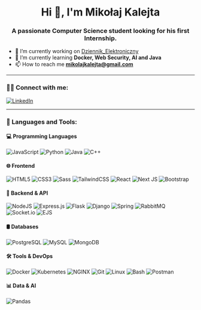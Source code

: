 <h1 align="center">Hi 👋, I'm Mikołaj Kalejta</h1>
<h3 align="center">A passionate Computer Science student looking for his first Internship.</h3>

- 🔭 I’m currently working on [Dziennik_Elektroniczny](https://github.com/mkalejta/Dziennik_Elektroniczny)  
- 🌱 I’m currently learning **Docker, Web Security, AI and Java** 
- 📫 How to reach me **mikolajkalejta@gmail.com**

---

### 🧑‍💼 Connect with me:

[![LinkedIn](https://img.shields.io/badge/LinkedIn-blue?logo=linkedin&logoColor=white&style=for-the-badge)](https://www.linkedin.com/in/miko%C5%82aj-kalejta-5462332a3/)

---

### 🚀 Languages and Tools:

#### 💻 Programming Languages  
![JavaScript](https://img.shields.io/badge/JavaScript-%23F7DF1E.svg?logo=javascript&logoColor=black&style=for-the-badge)
![Python](https://img.shields.io/badge/Python-3670A0?logo=python&logoColor=white&style=for-the-badge)
![Java](https://img.shields.io/badge/Java-%23ED8B00.svg?logo=java&logoColor=white&style=for-the-badge)
![C++](https://img.shields.io/badge/C++-%2300599C.svg?logo=c%2B%2B&logoColor=white&style=for-the-badge)

#### 🌐 Frontend  
![HTML5](https://img.shields.io/badge/HTML5-%23E34F26.svg?logo=html5&logoColor=white&style=for-the-badge)
![CSS3](https://img.shields.io/badge/CSS3-%231572B6.svg?logo=css3&logoColor=white&style=for-the-badge)
![Sass](https://img.shields.io/badge/Sass-%23CC6699.svg?logo=sass&logoColor=white&style=for-the-badge)
![TailwindCSS](https://img.shields.io/badge/TailwindCSS-%2306B6D4.svg?logo=tailwind-css&logoColor=white&style=for-the-badge)
![React](https://img.shields.io/badge/React-%2320232a.svg?logo=react&logoColor=%2361DAFB&style=for-the-badge)
![Next JS](https://img.shields.io/badge/Next-black?logo=next.js&logoColor=white&style=for-the-badge)
![Bootstrap](https://img.shields.io/badge/Bootstrap-%23563D7C.svg?logo=bootstrap&logoColor=white&style=for-the-badge)

#### 🧠 Backend & API  
![NodeJS](https://img.shields.io/badge/Node.js-%2343853D.svg?logo=node.js&logoColor=white&style=for-the-badge)
![Express.js](https://img.shields.io/badge/Express.js-%23404d59.svg?logo=express&logoColor=white&style=for-the-badge)
![Flask](https://img.shields.io/badge/Flask-black?logo=flask&logoColor=white&style=for-the-badge)
![Django](https://img.shields.io/badge/Django-%23092E20.svg?logo=django&logoColor=white&style=for-the-badge)
![Spring](https://img.shields.io/badge/Spring-%236DB33F.svg?logo=spring&logoColor=white&style=for-the-badge)
![RabbitMQ](https://img.shields.io/badge/RabbitMQ-FF6600?logo=rabbitmq&logoColor=white&style=for-the-badge)
![Socket.io](https://img.shields.io/badge/Socket.io-010101?logo=socket.io&logoColor=white&style=for-the-badge)
![EJS](https://img.shields.io/badge/EJS-8C8C8C?style=for-the-badge)

#### 🛢️ Databases  
![PostgreSQL](https://img.shields.io/badge/PostgreSQL-%23316192.svg?logo=postgresql&logoColor=white&style=for-the-badge)
![MySQL](https://img.shields.io/badge/MySQL-%2300f.svg?logo=mysql&logoColor=white&style=for-the-badge)
![MongoDB](https://img.shields.io/badge/MongoDB-%2347A248.svg?logo=mongodb&logoColor=white&style=for-the-badge)

#### 🛠️ Tools & DevOps  
![Docker](https://img.shields.io/badge/Docker-%230db7ed.svg?logo=docker&logoColor=white&style=for-the-badge)
![Kubernetes](https://img.shields.io/badge/Kubernetes-%23326CE5.svg?logo=kubernetes&logoColor=white&style=for-the-badge)
![NGINX](https://img.shields.io/badge/NGINX-%23009639.svg?logo=nginx&logoColor=white&style=for-the-badge)
![Git](https://img.shields.io/badge/Git-%23F05033.svg?logo=git&logoColor=white&style=for-the-badge)
![Linux](https://img.shields.io/badge/Linux-%23FCC624.svg?logo=linux&logoColor=black&style=for-the-badge)
![Bash](https://img.shields.io/badge/Bash-%234EAA25.svg?logo=gnu-bash&logoColor=white&style=for-the-badge)
![Postman](https://img.shields.io/badge/Postman-FF6C37?logo=postman&logoColor=white&style=for-the-badge)

#### 📊 Data & AI  
![Pandas](https://img.shields.io/badge/Pandas-%23150458.svg?logo=pandas&logoColor=white&style=for-the-badge)
